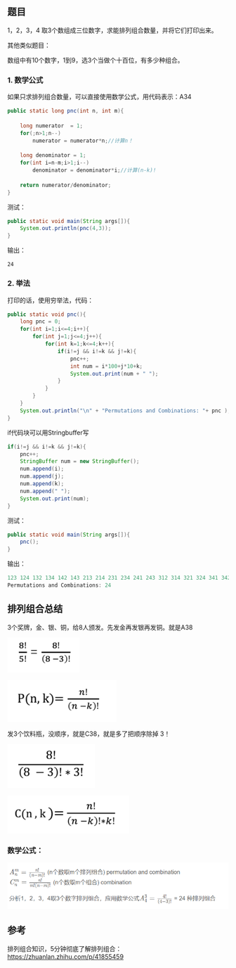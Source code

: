 ## 题目

1，2，3，4 取3个数组成三位数字，求能排列组合数量，并将它们打印出来。

其他类似题目：

数组中有10个数字，1到9，选3个当做个十百位，有多少种组合。

### 1. 数学公式

如果只求排列组合数量，可以直接使用数学公式，用代码表示：A34

````java
public static long pnc(int n, int m){

	long numerator  = 1;
	for(;n>1;n--)
		numerator = numerator*n;//计算n！
	
	long denominator = 1;
	for(int i=n-m;i>1;i--)
		denominator = denominator*i;//计算(n-k)!
	
	return numerator/denominator;
}
````

 测试： 

````java
public static void main(String args[]){
	System.out.println(pnc(4,3));
}
````

输出：

```
24
```

### 2. 举法

打印的话，使用穷举法，代码： 

````java
public static void pnc(){
	long pnc = 0;
  	for(int i=1;i<=4;i++){
  		for(int j=1;j<=4;j++){
  			for(int k=1;k<=4;k++){
  				if(i!=j && i!=k && j!=k){
  					pnc++;
  					int num = i*100+j*10+k;
  					System.out.print(num + " "); 
  				}
  			}
  		}
  	}
	System.out.println("\n" + "Permutations and Combinations: "+ pnc ); 
}
````

if代码块可以用Stringbuffer写 

```java
if(i!=j && i!=k && j!=k){
	pnc++;
	StringBuffer num = new StringBuffer();
	num.append(i);
	num.append(j);
	num.append(k);
	num.append(" ");
	System.out.print(num);
}
```

 测试： 

```java
public static void main(String args[]){
	pnc();
}
```

 输出： 

```java
123 124 132 134 142 143 213 214 231 234 241 243 312 314 321 324 341 342 412 413 421 423 431 432
Permutations and Combinations: 24
```

## 排列组合总结

3个奖牌，金、银、铜，给8人颁发。先发金再发银再发铜。就是A38

![1616234863514](../../../../assets/1616234863514.png)

![1616234597968](../../../../assets/1616234597968.png)

发3个饮料瓶，没顺序，就是C38，就是多了把顺序除掉 3！



![1616234582165](../../../../assets/1616234582165.png)

![1616234879686](../../../../assets/1616234879686.png)

### 数学公式：

![1616233116923](../../../../assets/1616233116923.png)

## 参考

排列组合知识，5分钟彻底了解排列组合：https://zhuanlan.zhihu.com/p/41855459